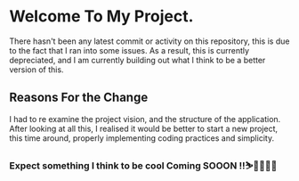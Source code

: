 # Welcome To My Project.
There hasn't been any latest commit or activity on this repository, this is due to the fact that I ran into some issues. As a result, this is currently depreciated, and I am currently building out what I think to be a better version of this.

## Reasons For the Change
I had to re examine the project vision, and the structure of the application. After looking at all this, I realised it would be better to start a new project, this time around, properly implementing coding practices and simplicity.

### Expect something I think to be cool Coming SOOON !!⛷🌠🌟🌟🌟
